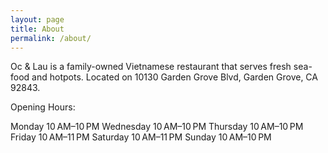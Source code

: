 ```yaml
---
layout: page
title: About
permalink: /about/
---
```


Oc & Lau is a family-owned Vietnamese restaurant that serves fresh sea-food and hotpots.
Located on 10130 Garden Grove Blvd, Garden Grove, CA 92843.

Opening Hours:

Monday	10 AM–10 PM
Wednesday	10 AM–10 PM
Thursday	10 AM–10 PM
Friday	10 AM–11 PM
Saturday	10 AM–11 PM
Sunday	10 AM–10 PM
